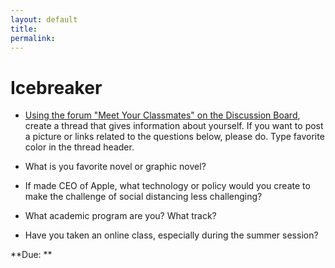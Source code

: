 ```yaml
---
layout: default
title: 
permalink:
---
```


<h1> Icebreaker</h1>

- [Using the forum "Meet Your Classmates" on the Discussion Board](https://blackboard.albany.edu/webapps/discussionboard/do/forum?action=list_threads&course_id=_140056_1&nav=discussion_board_entry&conf_id=_225263_1&forum_id=_420202_1), create a thread that gives information about yourself. If you want to post a picture or links related to the questions below, please do. Type favorite color in the thread header.

- What is you favorite novel or graphic novel?

- If made CEO of Apple, what technology or policy would you create to make the challenge of social distancing less challenging?  

- What academic program are you? What track?

- Have you taken an online class, especially during the summer session?


**Due: **